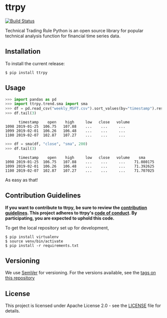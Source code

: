 # ttrpy

[![Build Status](https://travis-ci.com/joelowj/ttrpy.svg?token=zM8uDnAP2GXz8Hagm4hw&branch=master)](https://travis-ci.com/joelowj/ttrpy)

Technical Trading Rule Python is an open source library for popular technical analysis function for financial time series data.

## Installation

To install the current release:

```
$ pip install ttrpy
```

## Usage

```python
>>> import pandas as pd
>>> import ttrpy.trend.sma import sma
>>> df = pd.read_csv("weekly_MSFT.csv").sort_values(by="timestamp").reset_index(drop=True)
>>> df.tail(3)
```

```
      timestamp    open    high     low   close   volume
1098 2019-01-25  106.75   107.88    ...    ...     ...
1099 2019-02-01  106.26   106.48    ...    ...     ...
1100 2019-02-07  102.87   107.27    ...    ...     ...
```

```python
>>> df = sma(df, "close", "sma", 200)
>>> df.tail(3)
```

```
      timestamp    open    high     low   close   volume    sma
1098 2019-01-25  106.75   107.88    ...    ...     ...    71.080175
1099 2019-02-01  106.26   106.48    ...    ...     ...    71.392625
1100 2019-02-07  102.87   107.27    ...    ...     ...    71.707025

```

As easy as that!

## Contribution Guidelines

**If you want to contribute to ttrpy, be sure to review the [contribution
guidelines](CONTRIBUTING.md). This project adheres to ttrpy's
[code of conduct](CODE_OF_CONDUCT.md). By participating, you are expected to uphold this code.**

To get the local repository set up for development,

```
$ pip install virtualenv
$ source venv/bin/activate
$ pip install -r requirements.txt
```

## Versioning
We use [SemVer](https://semver.org/) for versioning. For the versions available, see the [tags on this repository](https://github.com/joelowj/ttrpy/tags)

## License
This project is licensed under Apache License 2.0 - see the [LICENSE](LICENSE) file for details.
